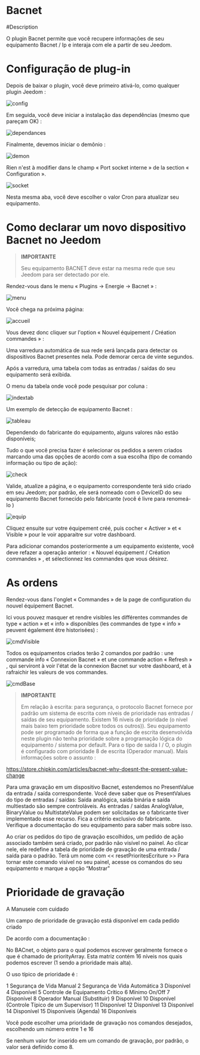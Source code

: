 # Bacnet

#Description

O plugin Bacnet permite que você recupere informações de seu equipamento Bacnet / Ip e interaja com ele a partir de seu Jeedom.



# Configuração de plug-in

Depois de baixar o plugin, você deve primeiro ativá-lo, como qualquer plugin Jeedom :

![config](../images/BacnetConfig.png)

Em seguida, você deve iniciar a instalação das dependências (mesmo que pareçam OK) :

![dependances](../images/BacnetDep.png)

Finalmente, devemos iniciar o demônio :

![demon](../images/BacnetDemon.png)


Rien n'est à modifier dans le champ « Port socket interne » de la section « Configuration ».

![socket](../images/BacnetSocket.png)


Nesta mesma aba, você deve escolher o valor Cron para atualizar seu equipamento.




# Como declarar um novo dispositivo Bacnet no Jeedom




>**IMPORTANTE**
>
>Seu equipamento BACNET deve estar na mesma rede que seu Jeedom para ser detectado por ele.


Rendez-vous dans le menu « Plugins → Energie → Bacnet » :

![menu](../images/BacnetMenu.png)


Você chega na próxima página:

![accueil](../images/BacnetAccueil.png)


Vous devez donc cliquer sur l'option « Nouvel équipement / Création commandes » :

Uma varredura automática de sua rede será lançada para detectar os dispositivos Bacnet presentes nela.
Pode demorar cerca de vinte segundos.

Após a varredura, uma tabela com todas as entradas / saídas do seu equipamento será exibida.

O menu da tabela onde você pode pesquisar por coluna :

![indextab](../images/BacnetIndexTab.png)


Um exemplo de detecção de equipamento Bacnet :

![tableau](../images/BacnetTableau.png)

Dependendo do fabricante do equipamento, alguns valores não estão disponíveis;

Tudo o que você precisa fazer é selecionar os pedidos a serem criados marcando uma das opções de acordo com a sua escolha (tipo de comando informação ou tipo de ação):

![check](../images/BacnetCheck.png)


Valide, atualize a página, e o equipamento correspondente terá sido criado em seu Jeedom; por padrão, ele será nomeado com o DeviceID do seu equipamento Bacnet fornecido pelo fabricante (você é livre para renomeá-lo )

![equip](../images/BacnetEquip.png)

 Cliquez ensuite sur votre équipement créé, puis cocher « Activer » et « Visible » pour le voir apparaitre sur votre dashboard.

Para adicionar comandos posteriormente a um equipamento existente, você deve refazer a operação anterior : « Nouvel équipement / Création commandes » , et sélectionnez les commandes que vous désirez.



# As ordens


Rendez-vous dans l'onglet « Commandes » de la page de configuration du nouvel équipement Bacnet.

Ici vous pouvez masquer et rendre visibles les différentes commandes de type « action » et « info » disponibles (les commandes de type « info » peuvent également être historisées) :

![cmdVisible](../images/BacnetVisible.png)

Todos os equipamentos criados terão 2 comandos por padrão : une commande info « Connexion Bacnet » et une commande action « Refresh » , qui serviront à voir l'état de la connexion Bacnet sur votre dashboard, et à rafraichir les valeurs de vos commandes.

![cmdBase](../images/BacnetCmdBase.png)





>**IMPORTANTE**
>
>Em relação à escrita: para segurança, o protocolo Bacnet fornece por padrão um sistema de escrita com níveis de prioridade nas entradas / saídas de seu equipamento.
Existem 16 níveis de prioridade (o nível mais baixo tem prioridade sobre todos os outros)). Seu equipamento pode ser programado de forma que a função de escrita desenvolvida neste plugin não tenha prioridade sobre a programação lógica do equipamento / sistema por default.
Para o tipo de saída I / O, o plugin é configurado com prioridade 8 de escrita (Operador manual).
Mais informações sobre o assunto :

https://store.chipkin.com/articles/bacnet-why-doesnt-the-present-value-change

Para uma gravação em um dispositivo Bacnet, estendemos no PresentValue da entrada / saída correspondente.
Você deve saber que os PresentValues do tipo de entradas / saídas: Saída analógica, saída binária e saída multiestado são sempre controláveis.
As entradas / saídas AnalogValue, BinaryValue ou MultistateValue podem ser solicitadas se o fabricante tiver implementado esse recurso. Fica a critério exclusivo do fabricante. Verifique a documentação do seu equipamento para saber mais sobre isso.




Ao criar os pedidos do tipo de gravação escolhidos, um pedido de ação associado também será criado, por padrão não visível no painel.
Ao clicar nele, ele redefine a tabela de prioridade de gravação de uma entrada / saída para o padrão.
Terá um nome com << resetPrioritesEcriture >>
Para tornar este comando visível no seu painel, acesse os comandos do seu equipamento e marque a opção “Mostrar"



# Prioridade de gravação

  A Manuseie com cuidado

  Um campo de prioridade de gravação está disponível em cada pedido criado

  De acordo com a documentação :

  No BACnet, o objeto para o qual podemos escrever geralmente fornece o que é chamado de priorityArray. Esta matriz contém 16 níveis nos quais podemos escrever (1 sendo a prioridade mais alta).

  O uso típico de prioridade é :

  1 Segurança de Vida Manual 2 Segurança de Vida Automática 3 Disponível 4 Disponível 5 Controle de Equipamento Crítico 6 Mínimo On/Off 7 Disponível 8 Operador Manual (Substituir) 9 Disponível 10 Disponível (Controle Típico de um Supervisor) 11 Disponível 12 Disponível 13 Disponível 14 Disponível 15 Disponíveis (Agenda) 16 Disponíveis



  Você pode escolher uma prioridade de gravação nos comandos desejados, escolhendo um número entre 1 e 16

  Se nenhum valor for inserido em um comando de gravação, por padrão, o valor será definido como 8.

